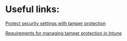 Useful links:
==

[Protect security settings with tamper protection](https://learn.microsoft.com/en-us/microsoft-365/security/defender-endpoint/prevent-changes-to-security-settings-with-tamper-protection?view=o365-worldwide)

[Requirements for managing tamper protection in Intune](https://learn.microsoft.com/en-us/microsoft-365/security/defender-endpoint/manage-tamper-protection-microsoft-endpoint-manager?view=o365-worldwide)
